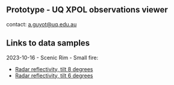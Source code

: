## Prototype - UQ XPOL observations viewer 
contact: a.guyot@uq.edu.au

## Links to data samples

2023-10-16 - Scenic Rim - Small fire: 
- [Radar reflectivity, tilt 8 degrees](https://appgc.github.io/web-prototype/Bokeh_Plot_2.html)
- [Radar reflectivity, tilt 6 degrees](https://appgc.github.io/web-prototype/XPOL_DBZH_6deg.html)
